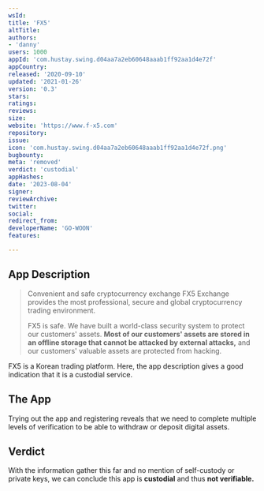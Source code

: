 ```yaml
---
wsId: 
title: 'FX5'
altTitle: 
authors:
- 'danny'
users: 1000
appId: 'com.hustay.swing.d04aa7a2eb60648aaab1ff92aa1d4e72f'
appCountry: 
released: '2020-09-10'
updated: '2021-01-26'
version: '0.3'
stars: 
ratings: 
reviews: 
size: 
website: 'https://www.f-x5.com'
repository: 
issue: 
icon: 'com.hustay.swing.d04aa7a2eb60648aaab1ff92aa1d4e72f.png'
bugbounty: 
meta: 'removed'
verdict: 'custodial'
appHashes: 
date: '2023-08-04'
signer: 
reviewArchive: 
twitter: 
social: 
redirect_from: 
developerName: 'GO-WOON'
features: 

---
```


## App Description

> Convenient and safe cryptocurrency exchange
> FX5 Exchange provides the most professional, secure and global cryptocurrency trading environment.
>
> FX5 is safe. We have built a world-class security system to protect our customers' assets.
**Most of our customers' assets are stored in an offline storage that cannot be attacked by external attacks,** and our customers' valuable assets are protected from hacking.

FX5 is a Korean trading platform. Here, the app description gives a good indication that it is a custodial service.

## The App

Trying out the app and registering reveals that we need to complete multiple levels of verification to be able to withdraw or deposit digital assets.

## Verdict

With the information gather this far and no mention of self-custody or private keys, we can conclude this app is **custodial** and thus **not verifiable.**